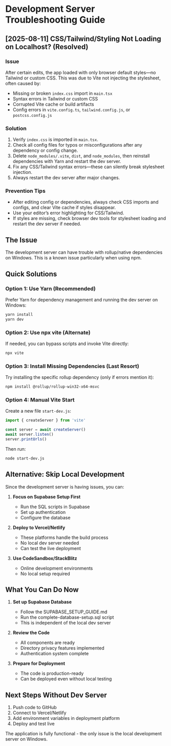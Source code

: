 # Development Server Troubleshooting Guide

## [2025-08-11] CSS/Tailwind/Styling Not Loading on Localhost? (Resolved)

### Issue

After certain edits, the app loaded with only browser default styles—no Tailwind or custom CSS. This was due to Vite not injecting the stylesheet, often caused by:

- Missing or broken `index.css` import in `main.tsx`
- Syntax errors in Tailwind or custom CSS
- Corrupted Vite cache or build artifacts
- Config errors in `vite.config.ts`, `tailwind.config.js`, or `postcss.config.js`

### Solution

1. Verify `index.css` is imported in `main.tsx`.
2. Check all config files for typos or misconfigurations after any dependency or config change.
3. Delete `node_modules/.vite`, `dist`, and `node_modules`, then reinstall dependencies with Yarn and restart the dev server.
4. Fix any CSS/Tailwind syntax errors—these can silently break stylesheet injection.
5. Always restart the dev server after major changes.

### Prevention Tips

- After editing config or dependencies, always check CSS imports and configs, and clear Vite cache if styles disappear.
- Use your editor’s error highlighting for CSS/Tailwind.
- If styles are missing, check browser dev tools for stylesheet loading and restart the dev server if needed.

## The Issue

The development server can have trouble with rollup/native dependencies on Windows. This is a known issue particularly when using npm.

## Quick Solutions

### Option 1: Use Yarn (Recommended)

Prefer Yarn for dependency management and running the dev server on Windows:

```bash
yarn install
yarn dev
```

### Option 2: Use npx vite (Alternate)

If needed, you can bypass scripts and invoke Vite directly:

```bash
npx vite
```

### Option 3: Install Missing Dependencies (Last Resort)

Try installing the specific rollup dependency (only if errors mention it):

```bash
npm install @rollup/rollup-win32-x64-msvc
```

### Option 4: Manual Vite Start

Create a new file `start-dev.js`:

```javascript
import { createServer } from 'vite'

const server = await createServer()
await server.listen()
server.printUrls()
```

Then run:

```bash
node start-dev.js
```

## Alternative: Skip Local Development

Since the development server is having issues, you can:

1. **Focus on Supabase Setup First**
   - Run the SQL scripts in Supabase
   - Set up authentication
   - Configure the database

2. **Deploy to Vercel/Netlify**
   - These platforms handle the build process
   - No local dev server needed
   - Can test the live deployment

3. **Use CodeSandbox/StackBlitz**
   - Online development environments
   - No local setup required

## What You Can Do Now

1. **Set up Supabase Database**
   - Follow the SUPABASE_SETUP_GUIDE.md
   - Run the complete-database-setup.sql script
   - This is independent of the local dev server

2. **Review the Code**
   - All components are ready
   - Directory privacy features implemented
   - Authentication system complete

3. **Prepare for Deployment**
   - The code is production-ready
   - Can be deployed even without local testing

## Next Steps Without Dev Server

1. Push code to GitHub
2. Connect to Vercel/Netlify
3. Add environment variables in deployment platform
4. Deploy and test live

The application is fully functional - the only issue is the local development server on Windows.
